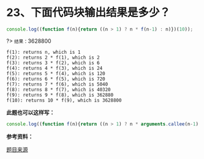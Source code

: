 # 23、下面代码块输出结果是多少？

```js
console.log((function f(n){return ((n > 1) ? n * f(n-1) : n)})(10));
```

?> `结果：`3628800

```
f(1): returns n, which is 1
f(2): returns 2 * f(1), which is 2
f(3): returns 3 * f(2), which is 6
f(4): returns 4 * f(3), which is 24
f(5): returns 5 * f(4), which is 120
f(6): returns 6 * f(5), which is 720
f(7): returns 7 * f(6), which is 5040
f(8): returns 8 * f(7), which is 40320
f(9): returns 9 * f(8), which is 362880
f(10): returns 10 * f(9), which is 3628800
```

**此题也可以这样写：**

```js
console.log((function f(n){return ((n > 1) ? n * arguments.callee(n-1) : n)})(10));
```


**参考资料：**

[题目来源](https://www.toptal.com/javascript/interview-questions)
